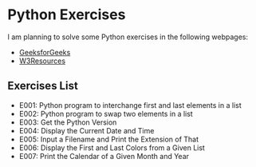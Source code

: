 # Python Exercises

I am planning to solve some Python exercises in the following webpages: 
* [GeeksforGeeks](https://www.geeksforgeeks.org/python-exercises-practice-questions-and-solutions/)
* [W3Resources](https://www.w3resource.com/python-exercises)

## Exercises List

* E001: Python program to interchange first and last elements in a list
* E002: Python program to swap two elements in a list
* E003: Get the Python Version
* E004: Display the Current Date and Time
* E005: Input a Filename and Print the Extension of That
* E006: Display the First and Last Colors from a Given List
* E007: Print the Calendar of a Given Month and Year